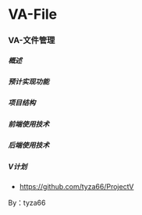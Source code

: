 # VA-File
### VA-文件管理

##### 概述

##### 预计实现功能

##### 项目结构

##### 前端使用技术

##### 后端使用技术

##### V计划
- https://github.com/tyza66/ProjectV

By：tyza66
